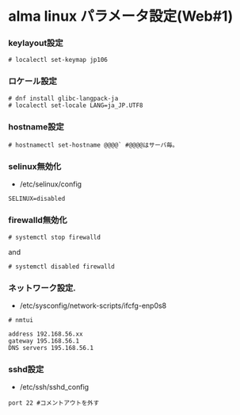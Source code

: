 # alma linux パラメータ設定(Web#1)

### keylayout設定
```shell
# localectl set-keymap jp106
``` 
### ロケール設定 
 ```shell
 # dnf install glibc-langpack-ja
 # localectl set-locale LANG=ja_JP.UTF8
```

### hostname設定

```shell
# hostnamectl set-hostname @@@@` #@@@@はサーバ毎。
```

### selinux無効化
- /etc/selinux/config
```
SELINUX=disabled
```

### firewalld無効化
```shell
# systemctl stop firewalld
```
and
```shell
# systemctl disabled firewalld
```

### ネットワーク設定.
- /etc/sysconfig/network-scripts/ifcfg-enp0s8
```shell
# nmtui
```
```
address 192.168.56.xx
gateway 195.168.56.1
DNS servers 195.168.56.1
```

### sshd設定
- /etc/ssh/sshd_config
```
port 22 #コメントアウトを外す
```

